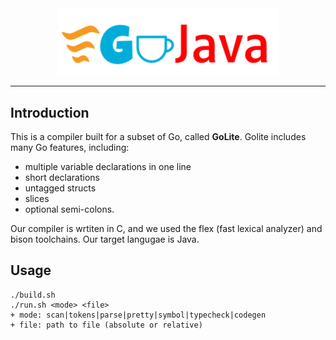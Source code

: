 <div align="center">
    <img src='logo.png' width="70%">
</div>

***

## Introduction

This is a compiler built for a subset of Go, called **GoLite**. Golite includes many Go features, including:
- multiple variable declarations in one line
- short declarations
- untagged structs
- slices
- optional semi-colons. 

Our compiler is wrtiten in C, and we used the flex (fast lexical analyzer) and bison toolchains. Our target langugae is Java.

## Usage
```
./build.sh
./run.sh <mode> <file>
+ mode: scan|tokens|parse|pretty|symbol|typecheck|codegen
+ file: path to file (absolute or relative)
```
